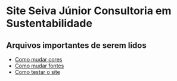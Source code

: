# Site Seiva Júnior Consultoria em Sustentabilidade

## Arquivos importantes de serem lidos
- [Como mudar cores](./docs/Cores.md)
- [Como mudar fontes](./docs/Fontes.md)
- [Como testar o site](./docs/Testar.md)
